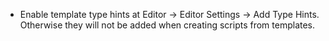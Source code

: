 - Enable template type hints at Editor -> Editor Settings -> Add Type Hints.
  Otherwise they will not be added when creating scripts from templates.
